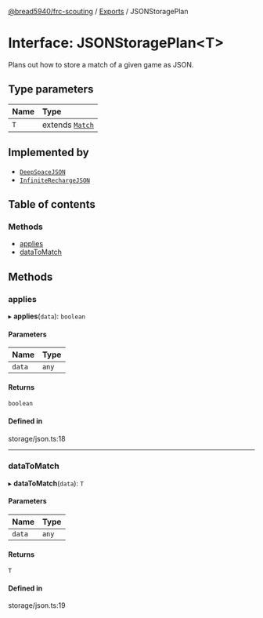 [@bread5940/frc-scouting](../README.md) / [Exports](../modules.md) / JSONStoragePlan

# Interface: JSONStoragePlan<T\>

Plans out how to store a match of a given game as JSON.

## Type parameters

| Name | Type |
| :------ | :------ |
| `T` | extends [`Match`](../classes/Match.md) |

## Implemented by

- [`DeepSpaceJSON`](../classes/DeepSpace.DeepSpaceJSON.md)
- [`InfiniteRechargeJSON`](../classes/InfiniteRecharge.InfiniteRechargeJSON.md)

## Table of contents

### Methods

- [applies](JSONStoragePlan.md#applies)
- [dataToMatch](JSONStoragePlan.md#datatomatch)

## Methods

### applies

▸ **applies**(`data`): `boolean`

#### Parameters

| Name | Type |
| :------ | :------ |
| `data` | `any` |

#### Returns

`boolean`

#### Defined in

storage/json.ts:18

___

### dataToMatch

▸ **dataToMatch**(`data`): `T`

#### Parameters

| Name | Type |
| :------ | :------ |
| `data` | `any` |

#### Returns

`T`

#### Defined in

storage/json.ts:19
